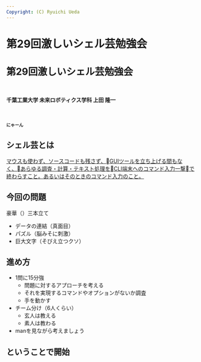 ```yaml
---
Copyright: (C) Ryuichi Ueda
---
```



# 第29回激しいシェル芸勉強会
<h1 style="font-size: 180%;">第29回激しいシェル芸勉強会</h1>
&nbsp;

<strong>千葉工業大学 未来ロボティクス学科 上田 隆一</strong>
<p>　</p>
<p><strong style="font-size: 80%;">にゃーん</strong></p>

<!--nextpage-->

<h2>シェル芸とは</h2>
<a href="https://blog.ueda.asia/?page_id=1434" target="_blank" rel="noopener noreferrer">マウスも使わず、ソースコードも残さず、GUIツールを立ち上げる間もなく、あらゆる調査・計算・テキスト処理をCLI端末へのコマンド入力一撃で終わらすこと。あるいはそのときのコマンド入力のこと。</a>

<!--nextpage-->
<h2>今回の問題</h2>
豪華（）三本立て
<ul>
 	<li>データの連結（真面目）</li>
	<li>パズル（脳みそに刺激）</li>
	<li>巨大文字（そびえ立つクソ）</li>
</ul>

<!--nextpage-->
<h2>進め方</h2>
<ul>
 	<li>1問に15分強
<ul>
 	<li>問題に対するアプローチを考える</li>
 	<li>それを実現するコマンドやオプションがないか調査</li>
 	<li>手を動かす</li>
</ul>
</li>
 	<li>チーム分け（6人くらい）
<ul>
 	<li>玄人は教える</li>
 	<li>素人は教わる</li>
</ul>
</li>
 	<li>manを見ながら考えましょう</li>
</ul>
<!--nextpage-->
<h2>ということで開始</h2>
